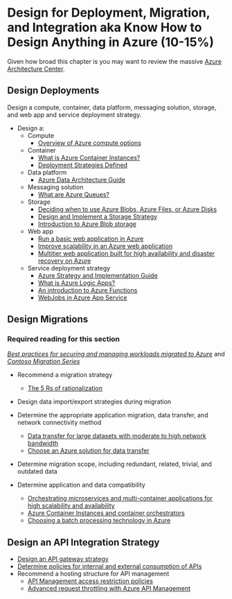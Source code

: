 # Design for Deployment, Migration, and Integration aka Know How to Design Anything in Azure (10-15%)

Given how broad this chapter is you may want to review the massive [Azure Architecture Center](https://docs.microsoft.com/en-us/azure/architecture/).

## Design Deployments

Design a compute, container, data platform, messaging solution, storage, and web app and service deployment strategy.

* Design a:
  * Compute
    * [Overview of Azure compute options](https://docs.microsoft.com/en-us/azure/architecture/guide/technology-choices/compute-overview)
  * Container
    * [What is Azure Container Instances?](https://docs.microsoft.com/en-us/azure/container-instances/container-instances-overview)
    * [Deployment Strategies Defined](http://blog.itaysk.com/2017/11/20/deployment-strategies-defined)
  * Data platform
    * [Azure Data Architecture Guide](https://docs.microsoft.com/en-us/azure/architecture/data-guide/)
  * Messaging solution
    * [What are Azure Queues?](https://docs.microsoft.com/en-us/azure/storage/queues/storage-queues-introduction)
  * Storage
    * [Deciding when to use Azure Blobs, Azure Files, or Azure Disks](https://docs.microsoft.com/en-us/azure/storage/common/storage-decide-blobs-files-disks)
    * [Design and Implement a Storage Strategy](https://www.lynda.com/Azure-tutorials/Microsoft-Azure-Design-Implement-Storage-Strategy/534642-2.html)
    * [Introduction to Azure Blob storage](https://docs.microsoft.com/en-us/azure/storage/blobs/storage-blobs-introduction)
  * Web app
    * [Run a basic web application in Azure](https://docs.microsoft.com/en-us/azure/architecture/reference-architectures/app-service-web-app/basic-web-app)
    * [Improve scalability in an Azure web application](https://docs.microsoft.com/en-us/azure/architecture/reference-architectures/app-service-web-app/scalable-web-app)
    * [Multitier web application built for high availability and disaster recovery on Azure](https://docs.microsoft.com/en-us/azure/architecture/example-scenario/infrastructure/multi-tier-app-disaster-recovery)
  * Service deployment strategy
    * [Azure Strategy and Implementation Guide](https://azure.microsoft.com/en-us/resources/azure-strategy-and-implementation-guide/en-us/)
    * [What is Azure Logic Apps?](https://docs.microsoft.com/en-us/azure/logic-apps/logic-apps-overview)
    * [An introduction to Azure Functions](https://docs.microsoft.com/en-us/azure/azure-functions/functions-overview)
    * [WebJobs in Azure App Service](https://docs.microsoft.com/en-us/azure/app-service/webjobs-create)

## Design Migrations

### Required reading for this section

 *[Best practices for securing and managing workloads migrated to Azure](https://docs.microsoft.com/en-us/azure/migrate/migrate-best-practices-security-management)* and *[Contoso Migration Series](https://docs.microsoft.com/en-us/azure/migrate/contoso-migration-overview)*

* Recommend a migration strategy
  * [The 5 Rs of rationalization](https://docs.microsoft.com/en-us/azure/architecture/cloud-adoption/digital-estate/5-rs-of-rationalization)

* Design data import/export strategies during migration
* Determine the appropriate application migration, data transfer, and network connectivity method
  * [Data transfer for large datasets with moderate to high network bandwidth](https://docs.microsoft.com/en-us/azure/storage/common/storage-solution-large-dataset-moderate-high-network?toc=%2fazure%2fstorage%2fblobs%2ftoc.json)
  * [Choose an Azure solution for data transfer](https://docs.microsoft.com/en-us/azure/storage/common/storage-choose-data-transfer-solution?toc=%2fazure%2fstorage%2fblobs%2ftoc.json)
* Determine migration scope, including redundant, related, trivial, and outdated data
* Determine application and data compatibility
  * [Orchestrating microservices and multi-container applications for high scalability and availability](https://docs.microsoft.com/en-us/dotnet/standard/microservices-architecture/architect-microservice-container-applications/scalable-available-multi-container-microservice-applications)
  * [Azure Container Instances and container orchestrators](https://docs.microsoft.com/en-us/azure/container-instances/container-instances-orchestrator-relationship)
  * [Choosing a batch processing technology in Azure](https://docs.microsoft.com/en-us/azure/architecture/data-guide/technology-choices/batch-processing)

## Design an API Integration Strategy

* [Design an API gateway strategy](https://docs.microsoft.com/en-us/azure/architecture/best-practices/api-design)
* [Determine policies for internal and external consumption of APIs](https://docs.microsoft.com/en-us/azure/architecture/best-practices/api-implementation)
* Recommend a hosting structure for API management
  * [API Management access restriction policies](https://docs.microsoft.com/en-us/azure/api-management/api-management-access-restriction-policies)
  * [Advanced request throttling with Azure API Management](https://docs.microsoft.com/en-us/azure/api-management/api-management-sample-flexible-throttling)
